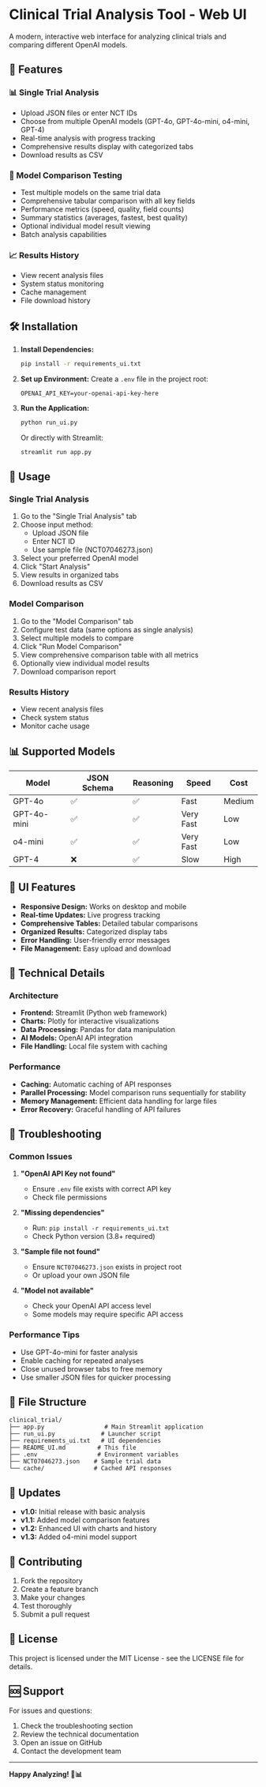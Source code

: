 # Clinical Trial Analysis Tool - Web UI

A modern, interactive web interface for analyzing clinical trials and comparing different OpenAI models.

## 🚀 Features

### 📊 Single Trial Analysis
- Upload JSON files or enter NCT IDs
- Choose from multiple OpenAI models (GPT-4o, GPT-4o-mini, o4-mini, GPT-4)
- Real-time analysis with progress tracking
- Comprehensive results display with categorized tabs
- Download results as CSV

### 🧪 Model Comparison Testing
- Test multiple models on the same trial data
- Comprehensive tabular comparison with all key fields
- Performance metrics (speed, quality, field counts)
- Summary statistics (averages, fastest, best quality)
- Optional individual model result viewing
- Batch analysis capabilities

### 📈 Results History
- View recent analysis files
- System status monitoring
- Cache management
- File download history

## 🛠️ Installation

1. **Install Dependencies:**
   ```bash
   pip install -r requirements_ui.txt
   ```

2. **Set up Environment:**
   Create a `.env` file in the project root:
   ```
   OPENAI_API_KEY=your-openai-api-key-here
   ```

3. **Run the Application:**
   ```bash
   python run_ui.py
   ```
   
   Or directly with Streamlit:
   ```bash
   streamlit run app.py
   ```

## 🎯 Usage

### Single Trial Analysis
1. Go to the "Single Trial Analysis" tab
2. Choose input method:
   - Upload JSON file
   - Enter NCT ID
   - Use sample file (NCT07046273.json)
3. Select your preferred OpenAI model
4. Click "Start Analysis"
5. View results in organized tabs
6. Download results as CSV

### Model Comparison
1. Go to the "Model Comparison" tab
2. Configure test data (same options as single analysis)
3. Select multiple models to compare
4. Click "Run Model Comparison"
5. View comprehensive comparison table with all metrics
6. Optionally view individual model results
7. Download comparison report

### Results History
- View recent analysis files
- Check system status
- Monitor cache usage

## 📊 Supported Models

| Model | JSON Schema | Reasoning | Speed | Cost |
|-------|-------------|-----------|-------|------|
| GPT-4o | ✅ | ✅ | Fast | Medium |
| GPT-4o-mini | ✅ | ✅ | Very Fast | Low |
| o4-mini | ✅ | ✅ | Very Fast | Low |
| GPT-4 | ❌ | ✅ | Slow | High |

## 🎨 UI Features

- **Responsive Design:** Works on desktop and mobile
- **Real-time Updates:** Live progress tracking
- **Comprehensive Tables:** Detailed tabular comparisons
- **Organized Results:** Categorized display tabs
- **Error Handling:** User-friendly error messages
- **File Management:** Easy upload and download

## 🔧 Technical Details

### Architecture
- **Frontend:** Streamlit (Python web framework)
- **Charts:** Plotly for interactive visualizations
- **Data Processing:** Pandas for data manipulation
- **AI Models:** OpenAI API integration
- **File Handling:** Local file system with caching

### Performance
- **Caching:** Automatic caching of API responses
- **Parallel Processing:** Model comparison runs sequentially for stability
- **Memory Management:** Efficient data handling for large files
- **Error Recovery:** Graceful handling of API failures

## 🐛 Troubleshooting

### Common Issues

1. **"OpenAI API Key not found"**
   - Ensure `.env` file exists with correct API key
   - Check file permissions

2. **"Missing dependencies"**
   - Run: `pip install -r requirements_ui.txt`
   - Check Python version (3.8+ required)

3. **"Sample file not found"**
   - Ensure `NCT07046273.json` exists in project root
   - Or upload your own JSON file

4. **"Model not available"**
   - Check your OpenAI API access level
   - Some models may require specific API access

### Performance Tips

- Use GPT-4o-mini for faster analysis
- Enable caching for repeated analyses
- Close unused browser tabs to free memory
- Use smaller JSON files for quicker processing

## 📝 File Structure

```
clinical_trial/
├── app.py                 # Main Streamlit application
├── run_ui.py             # Launcher script
├── requirements_ui.txt   # UI dependencies
├── README_UI.md         # This file
├── .env                 # Environment variables
├── NCT07046273.json    # Sample trial data
└── cache/              # Cached API responses
```

## 🔄 Updates

- **v1.0:** Initial release with basic analysis
- **v1.1:** Added model comparison features
- **v1.2:** Enhanced UI with charts and history
- **v1.3:** Added o4-mini model support

## 🤝 Contributing

1. Fork the repository
2. Create a feature branch
3. Make your changes
4. Test thoroughly
5. Submit a pull request

## 📄 License

This project is licensed under the MIT License - see the LICENSE file for details.

## 🆘 Support

For issues and questions:
1. Check the troubleshooting section
2. Review the technical documentation
3. Open an issue on GitHub
4. Contact the development team

---

**Happy Analyzing! 🏥📊** 